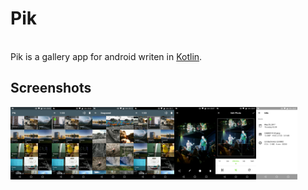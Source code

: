 # Pik

<br>Pik is a gallery app for android writen in [Kotlin](https://kotlinlang.org/).<br>

## Screenshots

<div style="display:flex;" >
<img src="https://github.com/vshkl/Pik/blob/master/screenshots/screenshot_1.png" width="13%" >
<img src="https://github.com/vshkl/Pik/blob/master/screenshots/screenshot_2.png" width="13%" >
<img src="https://github.com/vshkl/Pik/blob/master/screenshots/screenshot_3.png" width="13%" >
<img src="https://github.com/vshkl/Pik/blob/master/screenshots/screenshot_4.png" width="13%" >
<img src="https://github.com/vshkl/Pik/blob/master/screenshots/screenshot_5.png" width="13%" >
<img src="https://github.com/vshkl/Pik/blob/master/screenshots/screenshot_6.png" width="13%" >
<img src="https://github.com/vshkl/Pik/blob/master/screenshots/screenshot_7.png" width="13%" >
</div>
